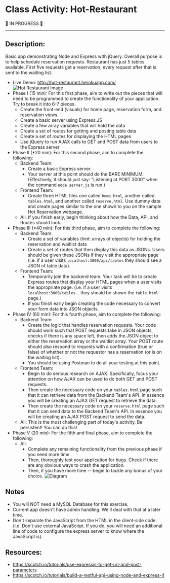 # Class Activity: Hot-Restaurant

:construction:   IN PROGRESS  :construction:  

---

## Description: 
Basic app demonstrating Node and Express with jQuery. Overall purpose is to help schedule reservation requests. Restaurant has just 5 tables available. First five requests get a reservation, every request after that is sent to the waiting list.
* Live Demo: <http://hot-restaurant.herokuapp.com/>
![Hot Restaurant Image](Images/HotRestaurant.png)
 * Phase I (15 min): For this first phase, aim to write out the pieces that will need to be programmed to create the functionality of your application. Try to break it into 6-7 pieces.
    * Create the front-end (visuals) for home page, reservation form, and reservation views.
    * Create a basic server using Express.JS
    * Create a few array variables that will hold the data
    * Create a set of routes for getting and posting table data
    * Create a set of routes for displaying the HTML pages
    * Use jQuery to run AJAX calls to GET and POST data from users to the Express server
* Phase II (*20 min): For this second phase, aim to complete the following:
    * Backend Team: 
      * Create a basic Express server. 
      * Your server at this point should do the BARE MINIMUM. (Effectively, it should just say: "Listening at PORT 3000" when the command `node server.js` is run.)
    * Frontend Team:
      * Create three HTML files one called `home.html`, another called `tables.html`, and another called `reserve.html`. Use dummy data and create pages similar to the one shown to you on the sample Hot Reservation webpage.
    * All: If you finish early, begin thinking about how the Data, API, and Routes should look.
 * Phase III (*40 min): For this third phase, aim to complete the following:
    * Backend Team: 
      * Create a set of variables (hint: arrays of objects) for holding the reservation and waitlist data 
      * Create a set of routes that then display this data as JSONs. Users should be given these JSONs if they visit the appropriate page (i.e. if a user visits `localhost:3000/api/tables` they should see a JSON of table data).
    * Frontend Team:
      * Temporarily join the backend team. Your task will be to create Express routes that display your HTML pages when a user visits the appropriate page. (i.e. if a user visits `localhost:3000/tables`... they should be shown the `table.html` page.) 
      * If you finish early begin creating the code necessary to convert your form data into JSON objects.
  * Phase IV (60 min): For this fourth phase, aim to complete the following:
    * Backend Team: 
      * Create the logic that handles reservation requests. Your code should work such that POST requests take in JSON objects, checks if there is any space left, then adds the JSON object to either the reservation array or the waitlist array. Your POST route should also respond to requests with a confirmation (true or false) of whether or not the requestor has a reservation (or is on the waiting list).
      * You should be using Postman to do all your testing at this point.
    * Frontend Team:
      * Begin to do serious research on AJAX. Specifically, focus your attention on how AJAX can be used to do both GET and POST requests. 
      * Then create the necessary code on your `tables.html` page such that it can retrieve data from the Backend Team's API. In essence you will be creating an AJAX GET request to retrieve the data.
      * Then create the necessary code on your `reserve.html` page such that it can send data to the Backend Team's API. In essence you will be creating an AJAX POST request to send the data. 
    * All: This is the most challenging part of today's activity. Be persistent! You can do this!
 * Phase V (20 min): For the fifth and final phase, aim to complete the following:
    * All: 
      * Complete any remaining functionality from the previous phase if you need more time. 
      * Then, thoroughly test your application for bugs. Check if there are any obvious ways to crash the application. 
      * Then, if you have more time -- begin to tackle any bonus of your choice.
![Diagram](Images/Diagram.png)
## Notes
* You will NOT need a MySQL Database for this exercise.
* Current app doesn't have admin handling. We'll deal with that at a later time.
* Don't separate the JavaScript from the HTML in the client-side code. (i.e. Don't use external JavaScript. If you do, you will need an additional line of code to configure the express server to know where the JavaScript is).
## Resources:
  * <https://scotch.io/tutorials/use-expressjs-to-get-url-and-post-parameters>
  * <https://scotch.io/tutorials/build-a-restful-api-using-node-and-express-4>